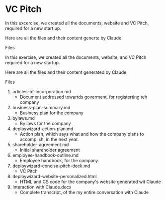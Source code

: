 # VC Pitch

In this excercise, we created all the documents, website and VC Pitch, required for a new start up.

Here are all the files and their content generte by Claude

Files
 
In this exercise, we created all the documents, website, and VC Pitch required for a new startup.

Here are all the files and their content generated by Claude:

Files
1. articles-of-incorporation.md
    - Document addressed towartds goverment, for registerting teh company
2. business-plan-summary.md
    - Business plan for the company
3. bylaws.md
    - By laws for the company
4. deploywizard-action-plan.md
    - Action plan, which says what and how the company plans to accomplish, in the next year.
5. shareholder-agreement.md
    - Initial shareholder agreement
6. employee-handbook-outline.md
    - Employee handbook, for the company. 
7. deploywizard-concise-pitch-deck.md
    - VC Pitch
8. deploywizard-website-personalized.html
    -  HTML and CS code for the company's website generated wit Claude
9. Interaction with Claude.docx
    - Complete transcript, of the my entire conversation with Claude
